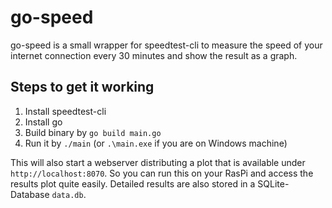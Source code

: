 # go-speed
go-speed is a small wrapper for speedtest-cli to measure the speed of your internet connection every 30 minutes and show the result as a graph.

## Steps to get it working
1. Install speedtest-cli
1. Install go
1. Build binary by `go build main.go`
1. Run it by `./main` (or `.\main.exe` if you are on Windows machine)

This will also start a webserver distributing a plot that is available under `http://localhost:8070`.
So you can run this on your RasPi and access the results plot quite easily.
Detailed results are also stored in a SQLite-Database `data.db`.

